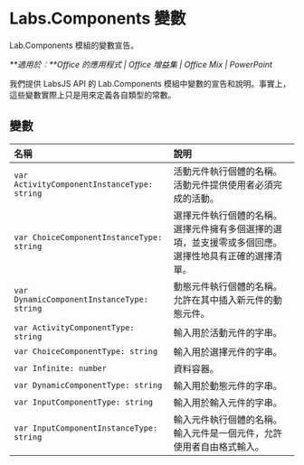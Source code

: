 
# Labs.Components 變數
Lab.Components 模組的變數宣告。

 _**適用於︰**Office 的應用程式 | Office 增益集 | Office Mix | PowerPoint_

我們提供 LabsJS API 的 Lab.Components 模組中變數的宣告和說明。事實上，這些變數實際上只是用來定義各自類型的常數。

## 變數


|**名稱**|**說明**|
|:-----|:-----|
| `var ActivityComponentInstanceType: string`|活動元件執行個體的名稱。活動元件提供使用者必須完成的活動。|
| `var ChoiceComponentInstanceType: string`|選擇元件執行個體的名稱。選擇元件擁有多個選擇的選項，並支援零或多個回應。選擇性地具有正確的選擇清單。|
| `var DynamicComponentInstanceType: string`|動態元件執行個體的名稱。允許在其中插入新元件的動態元件。|
| `var ActivityComponentType: string`|輸入用於活動元件的字串。|
| `var ChoiceComponentType: string`|輸入用於選擇元件的字串。|
| `var Infinite: number`|資料容器。|
| `var DynamicComponentType: string`|輸入用於動態元件的字串。|
| `var InputComponentType: string`|輸入用於輸入元件的字串。|
| `var InputComponentInstanceType: string`|輸入元件執行個體的名稱。輸入元件是一個元件，允許使用者自由格式輸入。|
